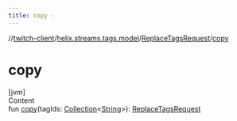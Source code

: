 ```yaml
---
title: copy -
---
```

//[twitch-client](../../index.md)/[helix.streams.tags.model](../index.md)/[ReplaceTagsRequest](index.md)/[copy](copy.md)



# copy  
[jvm]  
Content  
fun [copy](copy.md)(tagIds: [Collection](https://kotlinlang.org/api/latest/jvm/stdlib/kotlin.collections/-collection/index.html)<[String](https://kotlinlang.org/api/latest/jvm/stdlib/kotlin/-string/index.html)>): [ReplaceTagsRequest](index.md)  



